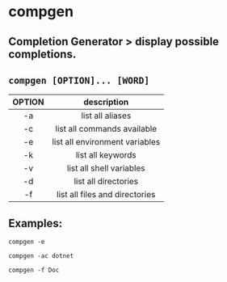 # compgen

**Completion Generator** > display possible completions.
---

` compgen [OPTION]... [WORD] `
---

| **OPTION** | description |
|:---:|:---:|
| -a | list all aliases |
| -c | list all commands available |
| -e | list all environment variables |
| -k | list all keywords |
| -v | list all shell variables |
| -d | list all directories |
| -f | list all files and directories |

## Examples:
` compgen -e `

` compgen -ac dotnet `

` compgen -f Doc `
